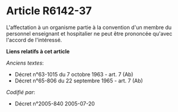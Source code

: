 # Article R6142-37

L'affectation à un organisme partie à la convention d'un membre du personnel enseignant et hospitalier ne peut être prononcée
qu'avec l'accord de l'intéressé.

**Liens relatifs à cet article**

_Anciens textes_:

  - Décret n°63-1015 du 7 octobre 1963 - art. 7 (Ab)
  - Décret n°65-806 du 22 septembre 1965 - art. 7 (Ab)

_Codifié par_:

  - Décret n°2005-840 2005-07-20

